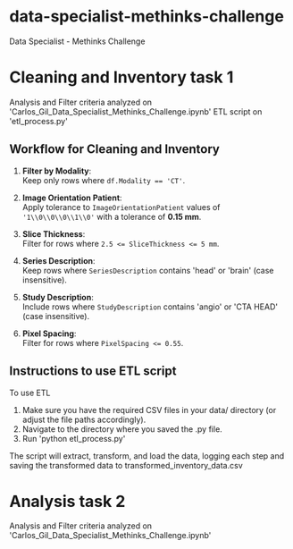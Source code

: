 # data-specialist-methinks-challenge
Data Specialist - Methinks Challenge

# Cleaning and Inventory task 1

Analysis and Filter criteria analyzed on 'Carlos_Gil_Data_Specialist_Methinks_Challenge.ipynb'
ETL script on 'etl_process.py'

## Workflow for Cleaning and Inventory

1. **Filter by Modality**:  
   Keep only rows where `df.Modality == 'CT'`.

2. **Image Orientation Patient**:  
   Apply tolerance to `ImageOrientationPatient` values of `'1\\0\\0\\0\\1\\0'` with a tolerance of **0.15 mm**.

3. **Slice Thickness**:  
   Filter for rows where `2.5 <= SliceThickness <= 5 mm`.

4. **Series Description**:  
   Keep rows where `SeriesDescription` contains 'head' or 'brain' (case insensitive).

5. **Study Description**:  
   Include rows where `StudyDescription` contains 'angio' or 'CTA HEAD' (case insensitive).

6. **Pixel Spacing**:  
   Filter for rows where `PixelSpacing <= 0.55`.

## Instructions to use ETL script
To use ETL 
1. Make sure you have the required CSV files in your data/ directory (or adjust the file paths accordingly).
2. Navigate to the directory where you saved the .py file.
3. Run 'python etl_process.py'

The script will extract, transform, and load the data, logging each step and saving the transformed data to transformed_inventory_data.csv

# Analysis task 2

Analysis and Filter criteria analyzed on 'Carlos_Gil_Data_Specialist_Methinks_Challenge.ipynb'
